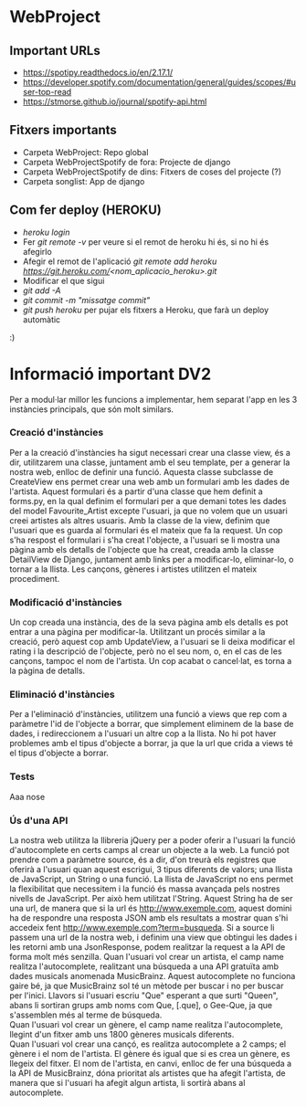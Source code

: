 # WebProject

## Important URLs
- https://spotipy.readthedocs.io/en/2.17.1/
- https://developer.spotify.com/documentation/general/guides/scopes/#user-top-read
- https://stmorse.github.io/journal/spotify-api.html

## Fitxers importants
- Carpeta WebProject: Repo global
- Carpeta WebProjectSpotify de fora: Projecte de django
- Carpeta WebProjectSpotify de dins: Fitxers de coses del projecte (?)
- Carpeta songlist: App de django

## Com fer deploy (HEROKU)
- *heroku login*
- Fer *git remote -v* per veure si el remot de heroku hi és, si no hi és afegirlo
- Afegir el remot de l'aplicació *git remote add heroku https://git.heroku.com/<nom_aplicacio_heroku>.git*
- Modificar el que sigui
- *git add -A*
- *git commit -m "missatge commit"*
- *git push heroku* per pujar els fitxers a Heroku, que farà un deploy automàtic

:)

# Informació important DV2
Per a modul·lar millor les funcions a implementar, hem separat l'app en les 3 instàncies principals, que són molt similars.
### Creació d'instàncies
Per a la creació d'instàncies ha sigut necessari crear una classe view, és a dir, utilitzarem una classe,
juntament amb el seu template, per a generar la nostra web, enlloc de definir una funció. Aquesta classe subclasse de CreateView
ens permet crear una web amb un formulari amb les dades de l'artista.
Aquest formulari és a partir d'una classe que hem definit a 
forms.py, en la qual definim el formulari per a que demani totes les dades del model Favourite_Artist excepte l'usuari,
ja que no volem que un usuari creei artistes als altres usuaris. Amb la classe de la view, definim que l'usuari que es guarda
al formulari és el mateix que fa la request. Un cop s'ha respost el formulari i s'ha creat l'objecte, a l'usuari se li
mostra una pàgina amb els detalls de l'objecte que ha creat, creada amb la classe DetailView de Django, juntament amb
links per a modificar-lo, eliminar-lo, o tornar a la llista. Les cançons, gèneres i artistes utilitzen el mateix procediment.
### Modificació d'instàncies
Un cop creada una instància, des de la seva pàgina amb els detalls es pot entrar a una pàgina per modificar-la. Utilitzant un
procés similar a la creació, però aquest cop amb UpdateView, a l'usuari se li deixa modificar el rating i la descripció de
l'objecte, però no el seu nom, o, en el cas de les cançons, tampoc el nom de l'artista. Un cop acabat o cancel·lat, es torna
a la pàgina de detalls.
### Eliminació d'instàncies
Per a l'eliminació d'instàncies, utilitzem una funció a views que rep com a paràmetre l'id de l'objecte a borrar, que simplement
eliminem de la base de dades, i redireccionem a l'usuari un altre cop a la llista. No hi pot haver problemes amb el tipus 
d'objecte a borrar, ja que la url que crida a views té el tipus d'objecte a borrar.
### Tests
Aaa nose
### Ús d'una API
La nostra web utilitza la llibreria jQuery per a poder oferir a l'usuari la funció d'autocomplete en certs camps al crear
un objecte a la web. La funció pot prendre com a paràmetre source, és a dir, d'on treurà els registres que oferirà a l'usuari 
quan aquest escrigui, 3 tipus diferents de valors; una llista de JavaScript, un String o una funció. La llista de JavaScript 
no ens permet la flexibilitat que necessitem i la funció és massa avançada pels nostres nivells de JavaScript. Per això hem 
utilitzat l'String. Aquest String ha de ser una url, de manera que si la url és http://www.exemple.com, aquest domini ha de
respondre una resposta JSON amb els resultats a mostrar quan s'hi accedeix fent http://www.exemple.com?term=busqueda. Si 
a source li passem una url de la nostra web, i definim una view que obtingui les dades i les retorni amb una JsonResponse,
podem realitzar la request a la API de forma molt més senzilla.
Quan l'usuari vol crear un artista, el camp name realitza l'autocomplete, realitzant una búsqueda a una API gratuïta amb 
dades musicals anomenada MusicBrainz. Aquest autocomplete no funciona gaire bé, ja que MusicBrainz sol té un mètode per buscar 
i no per buscar per l'inici. Llavors si l'usuari escriu "Que" esperant a que surti "Queen", abans li sortiran grups amb noms 
com Que, [.que], o Gee-Que, ja que s'assemblen més al terme de búsqueda.  
Quan l'usuari vol crear un gènere, el camp name realitza l'autocomplete, llegint d'un fitxer amb uns 1800 gèneres 
musicals diferents.  
Quan l'usuari vol crear una cançó, es realitza autocomplete a 2 camps; el gènere i el nom de l'artista. El gènere és igual que
si es crea un gènere, es llegeix del fitxer. El nom de l'artista, en canvi, enlloc de fer una búsqueda a la API de MusicBrainz, 
dóna prioritat als artistes que ha afegit l'artista, de manera que si l'usuari ha afegit algun artista, li sortirà abans al autocomplete.
